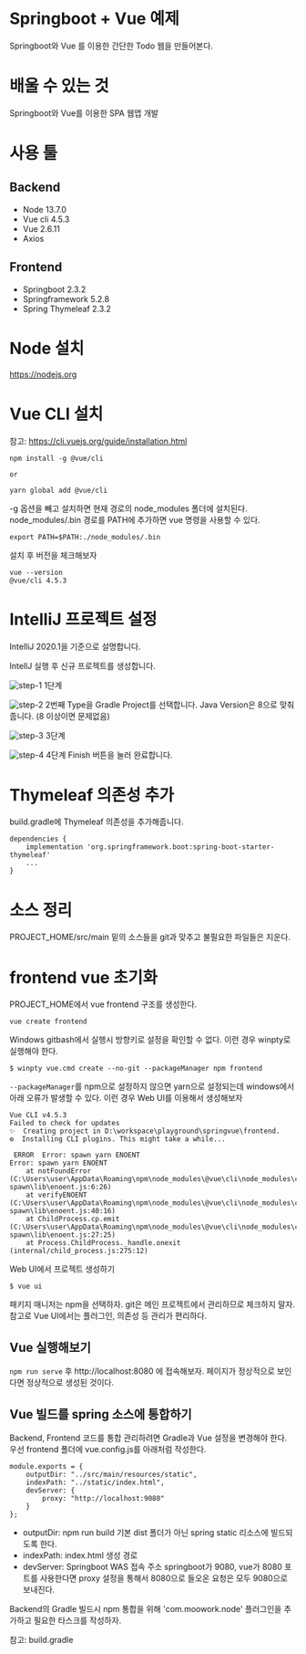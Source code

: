 # Springboot + Vue 예제
Springboot와 Vue 를 이용한 간단한 Todo 웹을 만들어본다.

# 배울 수 있는 것
Springboot와 Vue를 이용한 SPA 웹앱 개발

# 사용 툴

## Backend
* Node 13.7.0
* Vue cli 4.5.3
* Vue 2.6.11
* Axios

## Frontend
* Springboot 2.3.2
* Springframework 5.2.8
* Spring Thymeleaf 2.3.2

# Node 설치
https://nodejs.org

# Vue CLI 설치
참고: https://cli.vuejs.org/guide/installation.html

```
npm install -g @vue/cli

or

yarn global add @vue/cli
```

-g 옵션을 빼고 설치하면 현재 경로의 node_modules 폴더에 설치된다.
node_modules/.bin 경로를 PATH에 추가하면 vue 명령을 사용할 수 있다.
```
export PATH=$PATH:./node_modules/.bin
```

설치 후 버전을 체크해보자
```
vue --version
@vue/cli 4.5.3
```


# IntelliJ 프로젝트 설정
IntelliJ 2020.1을 기준으로 설명합니다.

IntellJ 실행 후 신규 프로젝트를 생성합니다.

![step-1](./docs/screenshot_1.png)
1단계

![step-2](./docs/screenshot_2.png)
2번째
Type을 Gradle Project를 선택합니다.
Java Version은 8으로 맞춰줍니다. (8 이상이면 문제없음)
 
![step-3](./docs/screenshot_3.png)
3단계

![step-4](./docs/screenshot_4.png)
4단계
Finish 버튼을 눌러 완료합니다.

# Thymeleaf 의존성 추가 
build.gradle에 Thymeleaf 의존성을 추가해줍니다.
```
dependencies {
    implementation 'org.springframework.boot:spring-boot-starter-thymeleaf'
    ...
}
```

# 소스 정리
PROJECT_HOME/src/main 밑의 소스들을 git과 맞추고 불필요한 파일들은 지운다.

# frontend vue 초기화
PROJECT_HOME에서 vue frontend 구조를 생성한다.
```
vue create frontend
```

Windows gitbash에서 실행시 방향키로 설정을 확인할 수 없다.
이런 경우 winpty로 실행해야 한다.
```
$ winpty vue.cmd create --no-git --packageManager npm frontend 
```

```--packageManager```를 npm으로 설정하지 않으면 yarn으로 설정되는데 windows에서 아래 오류가 발생할 수 있다.
이런 경우 Web UI를 이용해서 생성해보자
```
Vue CLI v4.5.3
Failed to check for updates
✨  Creating project in D:\workspace\playground\springvue\frontend.
⚙️  Installing CLI plugins. This might take a while...

 ERROR  Error: spawn yarn ENOENT
Error: spawn yarn ENOENT
    at notFoundError (C:\Users\user\AppData\Roaming\npm\node_modules\@vue\cli\node_modules\cross-spawn\lib\enoent.js:6:26)
    at verifyENOENT (C:\Users\user\AppData\Roaming\npm\node_modules\@vue\cli\node_modules\cross-spawn\lib\enoent.js:40:16)
    at ChildProcess.cp.emit (C:\Users\user\AppData\Roaming\npm\node_modules\@vue\cli\node_modules\cross-spawn\lib\enoent.js:27:25)
    at Process.ChildProcess._handle.onexit (internal/child_process.js:275:12)

```

Web UI에서 프로젝트 생성하기
```
$ vue ui
```

패키지 매니저는 npm을 선택하자.
git은 메인 프로젝트에서 관리하므로 체크하지 말자.
참고로 Vue UI에서는 플러그인, 의존성 등 관리가 편리하다.

## Vue 실행해보기
```npm run serve``` 후 http://localhost:8080 에 접속해보자.
페이지가 정상적으로 보인다면 정상적으로 생성된 것이다.

## Vue 빌드를 spring 소스에 통합하기
Backend, Frontend 코드를 통합 관리하려면 Gradle과 Vue 설정을 변경해야 한다.
우선 frontend 폴더에 vue.config.js를 아래처럼 작성한다.
```
module.exports = {
    outputDir: "../src/main/resources/static",
    indexPath: "../static/index.html",
    devServer: {
        proxy: "http://localhost:9080"
    }
};
```

- outputDir: npm run build 기본 dist 폴더가 아닌 spring static 리소스에 빌드되도록 한다.
- indexPath: index.html 생성 경로
- devServer: Springboot WAS 접속 주소
    springboot가 9080, vue가 8080 포트를 사용한다면 proxy 설정을 통해서 8080으로 들오온 요청은 모두 9080으로 보내진다.


Backend의 Gradle 빌드시 npm 통합을 위해 'com.moowork.node' 플러그인을 추가하고 
필요한 타스크를 작성하자.
 
참고: build.gradle



